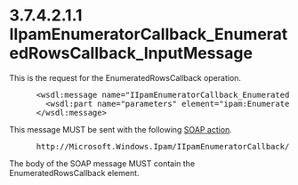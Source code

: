 <html dir="LTR" xmlns:mshelp="http://msdn.microsoft.com/mshelp" xmlns:ddue="http://ddue.schemas.microsoft.com/authoring/2003/5" xmlns:xlink="http://www.w3.org/1999/xlink" xmlns:tool="http://www.microsoft.com/tooltip">
 <body>
 <div id="header">
 <h1 class="heading">3.7.4.2.1.1 IIpamEnumeratorCallback_EnumeratedRowsCallback_InputMessage</h1>
 </div>
 <div id="mainSection">
 <div id="mainBody">
 <div id="allHistory" class="saveHistory"></div>
 <div id="sectionSection0" class="section" name="collapseableSection">
 

<p>This is the request for the EnumeratedRowsCallback
operation.</p>

<dl>
<dd>
<div><pre> &lt;wsdl:message name=&quot;IIpamEnumeratorCallback_EnumeratedRowsCallback_InputMessage&quot;&gt;
   &lt;wsdl:part name=&quot;parameters&quot; element=&quot;ipam:EnumeratedRowsCallback&quot; /&gt;
 &lt;/wsdl:message&gt;
</pre></div>
</dd></dl>

<p>This message MUST be sent with the following <a href="21b4a631-8f28-420f-822f-c5f879d5046e.md#gt_c1358651-96c1-4ce0-8e1f-b0b7a94145e3">SOAP action</a>.</p>

<dl>
<dd>
<div><pre> http://Microsoft.Windows.Ipam/IIpamEnumeratorCallback/EnumeratedRowsCallback
</pre></div>
</dd></dl>

<p>The body of the SOAP message MUST contain the
EnumeratedRowsCallback element.</p>


 </div>
 </div>
 </div>
 </body>
</html>